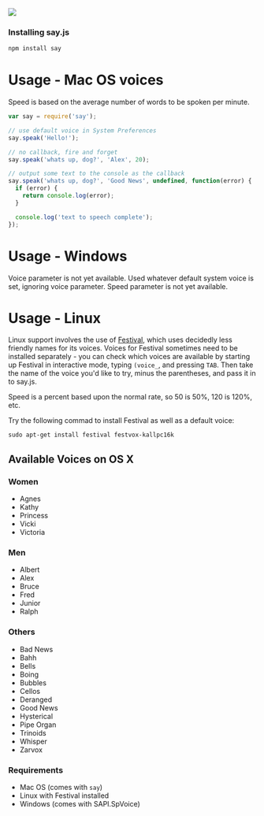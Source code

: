 <img src="https://github.com/Marak/say.js/raw/master/logo.png" />

### Installing say.js

```bash
npm install say
```

# Usage - Mac OS voices

Speed is based on the average number of words to be spoken per minute.

```javascript
var say = require('say');

// use default voice in System Preferences
say.speak('Hello!');

// no callback, fire and forget
say.speak('whats up, dog?', 'Alex', 20);

// output some text to the console as the callback
say.speak('whats up, dog?', 'Good News', undefined, function(error) {
  if (error) {
    return console.log(error);
  }

  console.log('text to speech complete');
});
```

# Usage - Windows

Voice parameter is not yet available. Used whatever default system voice is set, ignoring voice parameter.
Speed parameter is not yet available.

# Usage - Linux

Linux support involves the use of [Festival](http://www.cstr.ed.ac.uk/projects/festival/), which uses decidedly less friendly names for its voices.  Voices for
Festival sometimes need to be installed separately - you can check which voices are available by starting up Festival in interactive mode, typing `(voice_`,
and pressing `TAB`.  Then take the name of the voice you'd like to try, minus the parentheses, and pass it in to say.js.

Speed is a percent based upon the normal rate, so 50 is 50%, 120 is 120%, etc.

Try the following commad to install Festival as well as a default voice:

```shell
sudo apt-get install festival festvox-kallpc16k
```

## Available Voices on OS X

### Women

- Agnes
- Kathy
- Princess
- Vicki
- Victoria

### Men

- Albert
- Alex
- Bruce
- Fred
- Junior
- Ralph

### Others

- Bad News
- Bahh
- Bells
- Boing
- Bubbles
- Cellos
- Deranged
- Good News
- Hysterical
- Pipe Organ
- Trinoids
- Whisper
- Zarvox

### Requirements

* Mac OS (comes with `say`)
* Linux with Festival installed
* Windows (comes with SAPI.SpVoice)
